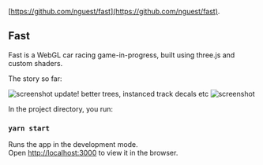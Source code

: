 [https://github.com/nguest/fast](https://github.com/nguest/fast).

## Fast

Fast is a WebGL car racing game-in-progress, built using three.js and custom shaders.

The story so far:

![screenshot](https://github.com/nguest/fast/blob/master/public/assets/screenshots/followcam2.png)
update! better trees, instanced track decals etc
![screenshot](https://github.com/nguest/fast/blob/master/public/assets/screenshots/followcam3.png)


In the project directory, you run:

### `yarn start`

Runs the app in the development mode.<br />
Open [http://localhost:3000](http://localhost:3000) to view it in the browser.
